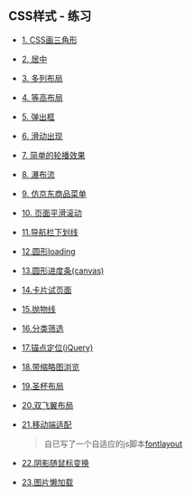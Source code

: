## CSS样式 - 练习

- [1. CSS画三角形](https://github.com/zyj7815/css_exercise/blob/master/page/1.三角形/index.html)
- [2. 居中](https://github.com/zyj7815/css_exercise/blob/master/page/2.居中/index.html)
- [3. 多列布局](https://github.com/zyj7815/css_exercise/blob/master/page/3.多列布局/index.html)
- [4. 等高布局](https://github.com/zyj7815/css_exercise/blob/master/page/4.等高布局/index.html)
- [5. 弹出框](https://github.com/zyj7815/css_exercise/blob/master/page/5.弹出框/index.html)
- [6. 滑动出现](https://github.com/zyj7815/css_exercise/blob/master/page/6.滑动出现/index.html)
- [7. 简单的轮播效果](https://github.com/zyj7815/css_exercise/blob/master/page/7.轮播简单/index.html)
- [8. 瀑布流](https://github.com/zyj7815/css_exercise/blob/master/page/8.瀑布流/index.html)
- [9. 仿京东商品菜单](https://github.com/zyj7815/css_exercise/blob/master/page/9.商品菜单/index.html)
- [10. 页面平滑滚动](https://github.com/zyj7815/css_exercise/blob/master/page/10.页面平滑滚动/index.html)
- [11.导航栏下划线](https://github.com/zyj7815/css_exercise/blob/master/page/11.导航栏下划线/index.html)
- [12.圆形loading](https://github.com/zyj7815/css_exercise/blob/master/page/12.圆形loading/index.html)
- [13.圆形进度条(canvas)](https://github.com/zyj7815/css_exercise/blob/master/page/13.圆形进度条(canvas)/index.html)
- [14.卡片试页面](https://github.com/zyj7815/css_exercise/blob/master/page/14.卡片试页面/index.html)
- [15.抛物线](https://github.com/zyj7815/css_exercise/blob/master/page/15.抛物线/index.html)
- [16.分类筛选](https://github.com/zyj7815/css_exercise/blob/master/page/16.分类筛选/index.html)
- [17.锚点定位(jQuery)](https://github.com/zyj7815/css_exercise/blob/master/page/17.锚点定位(jQuery)/index.html)
- [18.带缩略图浏览](https://github.com/zyj7815/css_exercise/blob/master/page/18.带缩略图浏览/index.html)
- [19.圣杯布局](https://github.com/zyj7815/css_exercise/blob/master/page/19.圣杯布局/index.html)
- [20.双飞翼布局](https://github.com/zyj7815/css_exercise/blob/master/page/20.双飞翼布局/index.html)
- [21.移动端适配](https://github.com/zyj7815/css_exercise/blob/master/page/21.移动端适配/index.html)
        
    > 自已写了一个自适应的js脚本[fontlayout](https://github.com/zyj7815/css_exercise/blob/master/page/21.移动端适配/fontlayout.js)
- [22.阴影随鼠标变换](https://github.com/zyj7815/css_exercise/blob/master/page/22.阴影随鼠标变换/index.html)
- [23.图片懒加载](https://github.com/zyj7815/css_exercise/blob/master/page/23.图片懒加载/index.html)
